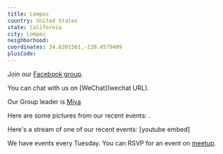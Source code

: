 ```yaml
---
title: Lompoc
country: United States
state: California
city: Lompoc
neighborhood: 
coordinates: 34.6391501,-120.4579409
plusCode:
---
```

Join our [Facebook group](https://www.facebook.com/groups/freecodecamp.lompoc/).

You can chat with us on [WeChat](wechat URL).

Our Group leader is [Miya](freecodecamp.org/miya)

Here are some pictures from our recent events:
![]().

Here's a stream of one of our recent events:
[youtube embed]

We have events every Tuesday. You can RSVP for an event on [meetup](meetupurl).
